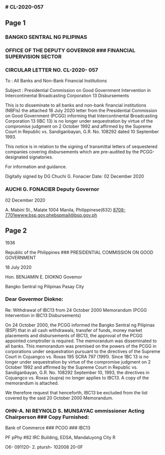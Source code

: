 ### # CL-2020-057

## Page 1

### BANGKO SENTRAL NG PILIPINAS

### OFFICE OF THE DEPUTY GOVERNOR ### FINANCIAL SUPERVISION SECTOR

### CIRCULAR LETTER NO. CL-2020- 057

To : All Banks and Non-Bank Financial Institutions

Subject : Presidential Commission on Good Government Intervention in Intercontinental Broadcasting Corporation 13 Disbursements

This is to disseminate to all banks and non-bank financial institutions (NBFls) the attached 18 July 2020 letter from the Presidential Commission on Good Government (PCGG) informing that Intercontinental Broadcasting Corporation 13 (IBC 13) is no longer under sequestration by virtue of the compromise judgment on 2 October 1992 and affirmed by the Supreme Court in Republic vs. Sandiganbayan, G.R. No. 108292 dated 10 September 1993.

This notice is in relation to the signing of transmittal letters of sequestered companies covering disbursements which are pre-audited by the PCGG-designated signatories.

For information and guidance.

Digitally signed by DG Chuchi G. Fonacier Date: 02 December 2020

### AUCHI G. FONACIER Deputy Governor

02 December 2020

A. Mabini St., Malate 1004 Manila, Philippinese(632) 8708-7701ewww.bsp.gov.phebspmail@bsp.gov.ph

## Page 2

1936

Republic of the Philippines ### PRESIDENTIAL COMMISSION ON GOOD GOVERNMENT

18 July 2020

Hon. BENJAMIN E. DIOKNO Govemor

Bangko Sentral ng Pilipinas Pasay City

### Dear Govermor Diokno:

Re: Withdrawal of IBC13 from 24 October 2000 Memorandum (PCGG Intervention in IBC13 Disbursements)

On 24 October 2000, the PCGG informed the Bangko Sentral ng Pilipinas (BSP) that in all cash withdrawals, transfer of funds, money market placements and disbursements of IBC13, the approval of the PCGG appointed comptroller is required. The memorandum was disseminated to all banks. This memorandum was premised on the powers of the PCGG in corporations under sequestration pursuant to the directives of the Supreme Court in Cojuangco vs. Roxas 195 SCRA 797 (1991). Since 1BC 13 is no longer under sequestration by virtue of the compromise judgment on 2 October 1992 and affirmed by the Supreme Court in Republic vs. Sandiganbayan, G.R. No. 108292 September 10, 1993, the directives in Cojuangco vs. Roxas (supra) no longer applies to IBC13. A copy of the memorandum is attached.

We therefore request that henceforth, IBC13 be excluded from the list covered by the said 20 October 2000 Memorandum.

### OHN-A. NI REYNOLD S. MUNSAYAC ommissioner Acting Chairperson ### Copy Furnished:

Bank of Commerce ### PCOO ### IBC13

PF pPhy #82 IRC Building, EDSA, Mandaluyong City R

O6- 091120- 2. ptursh- 102008 20-0F

